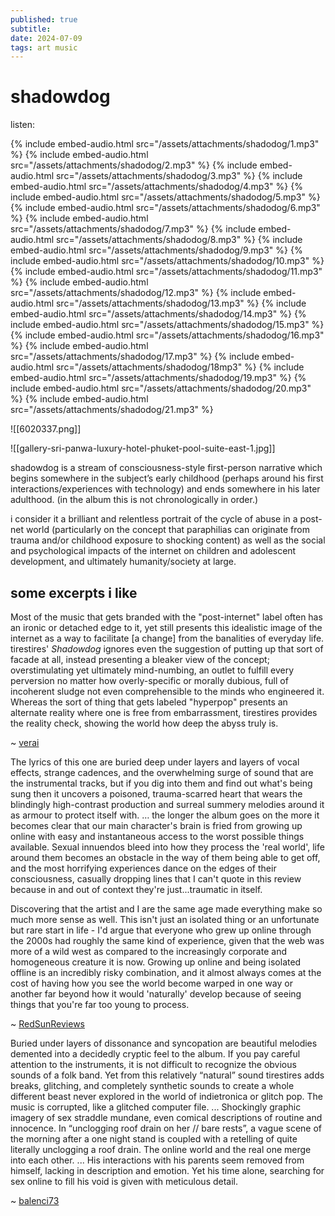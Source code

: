 ```yaml
---
published: true
subtitle:
date: 2024-07-09
tags: art music
---
```


# shadowdog
listen:

{% include embed-audio.html src="/assets/attachments/shadodog/1.mp3" %}
{% include embed-audio.html src="/assets/attachments/shadodog/2.mp3" %}
{% include embed-audio.html src="/assets/attachments/shadodog/3.mp3" %}
{% include embed-audio.html src="/assets/attachments/shadodog/4.mp3" %}
{% include embed-audio.html src="/assets/attachments/shadodog/5.mp3" %}
{% include embed-audio.html src="/assets/attachments/shadodog/6.mp3" %}
{% include embed-audio.html src="/assets/attachments/shadodog/7.mp3" %}
{% include embed-audio.html src="/assets/attachments/shadodog/8.mp3" %}
{% include embed-audio.html src="/assets/attachments/shadodog/9.mp3" %}
{% include embed-audio.html src="/assets/attachments/shadodog/10.mp3" %}
{% include embed-audio.html src="/assets/attachments/shadodog/11.mp3" %}
{% include embed-audio.html src="/assets/attachments/shadodog/12.mp3" %}
{% include embed-audio.html src="/assets/attachments/shadodog/13.mp3" %}
{% include embed-audio.html src="/assets/attachments/shadodog/14.mp3" %}
{% include embed-audio.html src="/assets/attachments/shadodog/15.mp3" %}
{% include embed-audio.html src="/assets/attachments/shadodog/16.mp3" %}
{% include embed-audio.html src="/assets/attachments/shadodog/17.mp3" %}
{% include embed-audio.html src="/assets/attachments/shadodog/18mp3" %}
{% include embed-audio.html src="/assets/attachments/shadodog/19.mp3" %}
{% include embed-audio.html src="/assets/attachments/shadodog/20.mp3" %}
{% include embed-audio.html src="/assets/attachments/shadodog/21.mp3" %}

![[6020337.png]]

![[gallery-sri-panwa-luxury-hotel-phuket-pool-suite-east-1.jpg]]

shadowdog is a stream of consciousness-style first-person narrative which begins somewhere in the subject’s early childhood (perhaps around his first interactions/experiences with technology) and ends somewhere in his later adulthood. (in the album this is not chronologically in order.)

i consider it a brilliant and relentless portrait of the cycle of abuse in a post-net world (particularly on the concept that paraphilias can originate from trauma and/or childhood exposure to shocking content) as well as the social and psychological impacts of the internet on children and adolescent development, and ultimately humanity/society at large.

## some excerpts i like

Most of the music that gets branded with the "post-internet" label often has an ironic or detached edge to it, yet still presents this idealistic image of the internet as a way to facilitate \[a change] from the banalities of everyday life. tirestires' _Shadowdog_ ignores even the suggestion of putting up that sort of facade at all, instead presenting a bleaker view of the concept; overstimulating yet ultimately mind-numbing, an outlet to fulfill every perversion no matter how overly-specific or morally dubious, full of incoherent sludge not even comprehensible to the minds who engineered it. Whereas the sort of thing that gets labeled "hyperpop" presents an alternate reality where one is free from embarrassment, tirestires provides the reality check, showing the world how deep the abyss truly is.

~ [verai](https://rateyourmusic.com/music-review/verai/tirestires/shadowdog/215104641)


The lyrics of this one are buried deep under layers and layers of vocal effects, strange cadences, and the overwhelming surge of sound that are the instrumental tracks, but if you dig into them and find out what's being sung then it uncovers a poisoned, trauma-scarred heart that wears the blindingly high-contrast production and surreal summery melodies around it as armour to protect itself with. 
… the longer the album goes on the more it becomes clear that our main character's brain is fried from growing up online with easy and instantaneous access to the worst possible things available. Sexual innuendos bleed into how they process the 'real world', life around them becomes an obstacle in the way of them being able to get off, and the most horrifying experiences dance on the edges of their consciousness, casually dropping lines that I can't quote in this review because in and out of context they're just...traumatic in itself.

Discovering that the artist and I are the same age made everything make so much more sense as well. This isn't just an isolated thing or an unfortunate but rare start in life - I'd argue that everyone who grew up online through the 2000s had roughly the same kind of experience, given that the web was more of a wild west as compared to the increasingly corporate and homogeneous creature it is now. Growing up online and being isolated offline is an incredibly risky combination, and it almost always comes at the cost of having how you see the world become warped in one way or another far beyond how it would 'naturally' develop because of seeing things that you're far too young to process.

~ [RedSunReviews](https://rateyourmusic.com/music-review/RedSunReviews/tirestires/shadowdog/195791889)


Buried under layers of dissonance and syncopation are beautiful melodies demented into a decidedly cryptic feel to the album. If you pay careful attention to the instruments, it is not difficult to recognize the obvious sounds of a folk band. Yet from this relatively “natural” sound tirestires adds breaks, glitching, and completely synthetic sounds to create a whole different beast never explored in the world of indietronica or glitch pop. The music is corrupted, like a glitched computer file.
... Shockingly graphic imagery of sex straddle mundane, even comical descriptions of routine and innocence. In “unclogging roof drain on her // bare rests”, a vague scene of the morning after a one night stand is coupled with a retelling of quite literally unclogging a roof drain. The online world and the real one merge into each other.
... His interactions with his parents seem removed from himself, lacking in description and emotion. Yet his time alone, searching for sex online to fill his void is given with meticulous detail.

~ [balenci73](https://rateyourmusic.com/music-review/balenci73/tirestires/shadowdog/151337289)